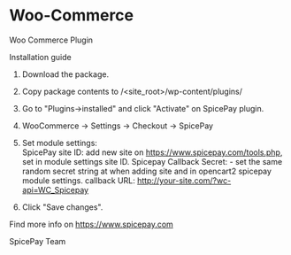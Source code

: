 # Woo-Commerce
Woo Commerce Plugin

Installation guide

1. Download the package.
2. Copy package contents to /<site_root>/wp-content/plugins/
3. Go to "Plugins->installed" and click "Activate" on SpicePay plugin.
4. WooCommerce -> Settings -> Checkout -> SpicePay
5. Set module settings:  
SpicePay site ID:  add new site on https://www.spicepay.com/tools.php, set in module settings site ID.
Spicepay Callback Secret: - set the same random secret string at when adding site and in opencart2 spicepay module settings. 
callback URL: http://your-site.com/?wc-api=WC_Spicepay

6. Click "Save changes".

Find more info on https://www.spicepay.com

SpicePay Team
